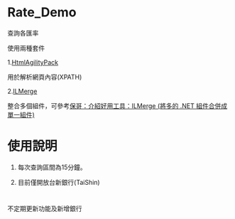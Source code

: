 # Rate_Demo
查詢各匯率


使用兩種套件

1.[HtmlAgilityPack](https://html-agility-pack.net/)

  用於解析網頁內容(XPATH)

2.[ILMerge](https://github.com/dotnet/ILMerge)

  整合多個組件，可參考[保哥：介紹好用工具：ILMerge (將多的 .NET 組件合併成單一組件)](https://blog.miniasp.com/post/2009/08/07/Useful-tool-ILMerge)


# 使用說明

1. 每次查詢區間為15分鐘。

2. 目前僅開放台新銀行(TaiShin)


# 

不定期更新功能及新增銀行
